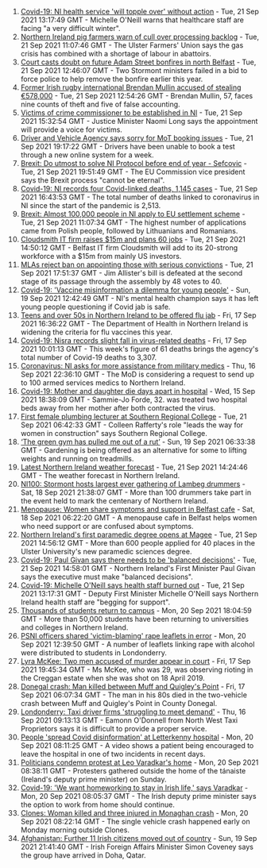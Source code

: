 1. [Covid-19: NI health service 'will topple over' without action](https://www.bbc.co.uk/news/uk-northern-ireland-58636057?at_medium=RSS&at_campaign=KARANGA) - Tue, 21 Sep 2021 13:17:49 GMT - Michelle O'Neill warns that healthcare staff are facing "a very difficult winter".
2. [Northern Ireland pig farmers warn of cull over processing backlog](https://www.bbc.co.uk/news/uk-northern-ireland-58637030?at_medium=RSS&at_campaign=KARANGA) - Tue, 21 Sep 2021 11:07:46 GMT - The Ulster Farmers' Union says the gas crisis has combined with a shortage of labour in abattoirs.
3. [Court casts doubt on future Adam Street bonfires in north Belfast](https://www.bbc.co.uk/news/uk-northern-ireland-58635787?at_medium=RSS&at_campaign=KARANGA) - Tue, 21 Sep 2021 12:46:07 GMT - Two Stormont ministers failed in a bid to force police to help remove the bonfire earlier this year.
4. [Former Irish rugby international Brendan Mullin accused of stealing €578,000](https://www.bbc.co.uk/news/world-europe-58637038?at_medium=RSS&at_campaign=KARANGA) - Tue, 21 Sep 2021 12:54:26 GMT - Brendan Mullin, 57, faces nine counts of theft and five of false accounting.
5. [Victims of crime commissioner to be established in NI](https://www.bbc.co.uk/news/uk-northern-ireland-58642464?at_medium=RSS&at_campaign=KARANGA) - Tue, 21 Sep 2021 15:32:54 GMT - Justice Minister Naomi Long says the appointment will provide a voice for victims.
6. [Driver and Vehicle Agency says sorry for MoT booking issues](https://www.bbc.co.uk/news/uk-northern-ireland-58644101?at_medium=RSS&at_campaign=KARANGA) - Tue, 21 Sep 2021 19:17:22 GMT - Drivers have been unable to book a test through a new online system for a week.
7. [Brexit: Do utmost to solve NI Protocol before end of year - Sefcovic](https://www.bbc.co.uk/news/uk-northern-ireland-58644104?at_medium=RSS&at_campaign=KARANGA) - Tue, 21 Sep 2021 19:51:49 GMT - The EU Commission vice president says the Brexit process "cannot be eternal".
8. [Covid-19: NI records four Covid-linked deaths, 1,145 cases](https://www.bbc.co.uk/news/uk-northern-ireland-58637039?at_medium=RSS&at_campaign=KARANGA) - Tue, 21 Sep 2021 16:43:53 GMT - The total number of deaths linked to coronavirus in NI since the start of the pandemic is 2,513.
9. [Brexit: Almost 100,000 people in NI apply to EU settlement scheme](https://www.bbc.co.uk/news/uk-northern-ireland-58637035?at_medium=RSS&at_campaign=KARANGA) - Tue, 21 Sep 2021 11:07:34 GMT - The highest number of applications came from Polish people, followed by Lithuanians and Romanians.
10. [Cloudsmith IT firm raises $15m and plans 60 jobs](https://www.bbc.co.uk/news/uk-northern-ireland-58642574?at_medium=RSS&at_campaign=KARANGA) - Tue, 21 Sep 2021 14:50:12 GMT - Belfast IT firm Cloudsmith will add to its 20-strong workforce with a $15m from mainly US investors.
11. [MLAs reject ban on appointing those with serious convictions](https://www.bbc.co.uk/news/uk-northern-ireland-58635781?at_medium=RSS&at_campaign=KARANGA) - Tue, 21 Sep 2021 17:51:37 GMT - Jim Allister's bill is defeated at the second stage of its passage through the assembly by 48 votes to 40.
12. [Covid-19: 'Vaccine misinformation a dilemma for young people'](https://www.bbc.co.uk/news/uk-northern-ireland-58616080?at_medium=RSS&at_campaign=KARANGA) - Sun, 19 Sep 2021 12:42:49 GMT - NI's mental health champion says it has left young people questioning if Covid jab is safe.
13. [Teens and over 50s in Northern Ireland to be offered flu jab](https://www.bbc.co.uk/news/uk-northern-ireland-58602611?at_medium=RSS&at_campaign=KARANGA) - Fri, 17 Sep 2021 16:36:22 GMT - The Department of Health in Northern Ireland is widening the criteria for flu vaccines this year.
14. [Covid-19: Nisra records slight fall in virus-related deaths](https://www.bbc.co.uk/news/uk-northern-ireland-58596552?at_medium=RSS&at_campaign=KARANGA) - Fri, 17 Sep 2021 10:01:13 GMT - This week's figure of 61 deaths brings the agency's total number of Covid-19 deaths to 3,307.
15. [Coronavirus: NI asks for more assistance from military medics](https://www.bbc.co.uk/news/uk-northern-ireland-58587860?at_medium=RSS&at_campaign=KARANGA) - Thu, 16 Sep 2021 22:36:10 GMT - The MoD is considering a request to send up to 100 armed services medics to Northern Ireland.
16. [Covid-19: Mother and daughter die days apart in hospital](https://www.bbc.co.uk/news/uk-northern-ireland-58575722?at_medium=RSS&at_campaign=KARANGA) - Wed, 15 Sep 2021 18:38:09 GMT - Sammie-Jo Forde, 32. was treated two hospital beds away from her mother after both contracted the virus.
17. [First female plumbing lecturer at Southern Regional College](https://www.bbc.co.uk/news/uk-northern-ireland-58625487?at_medium=RSS&at_campaign=KARANGA) - Tue, 21 Sep 2021 06:42:33 GMT - Colleen Rafferty's role "leads the way for women in construction" says Southern Regional College.
18. [‘The green gym has pulled me out of a rut’](https://www.bbc.co.uk/news/uk-northern-ireland-58436618?at_medium=RSS&at_campaign=KARANGA) - Sun, 19 Sep 2021 06:33:38 GMT - Gardening is being offered as an alternative for some to lifting weights and running on treadmills.
19. [Latest Northern Ireland weather forecast](https://www.bbc.co.uk/news/uk-northern-ireland-26018439?at_medium=RSS&at_campaign=KARANGA) - Tue, 21 Sep 2021 14:24:46 GMT - The weather forecast in Northern Ireland.
20. [NI100: Stormont hosts largest ever gathering of Lambeg drummers](https://www.bbc.co.uk/news/uk-northern-ireland-58612163?at_medium=RSS&at_campaign=KARANGA) - Sat, 18 Sep 2021 21:38:07 GMT - More than 100 drummers take part in the event held to mark the centenary of Northern Ireland.
21. [Menopause: Women share symptoms and support in Belfast cafe](https://www.bbc.co.uk/news/uk-northern-ireland-58596628?at_medium=RSS&at_campaign=KARANGA) - Sat, 18 Sep 2021 06:22:20 GMT - A menopause cafe in Belfast helps women who need support or are confused about symptoms.
22. [Northern Ireland's first paramedic degree opens at Magee](https://www.bbc.co.uk/news/uk-northern-ireland-58643227?at_medium=RSS&at_campaign=KARANGA) - Tue, 21 Sep 2021 14:56:12 GMT - More than 600 people applied for 40 places in the Ulster University's new paramedic sciences degree.
23. [Covid-19: Paul Givan says there needs to be 'balanced decisions'](https://www.bbc.co.uk/news/uk-northern-ireland-58643229?at_medium=RSS&at_campaign=KARANGA) - Tue, 21 Sep 2021 14:58:01 GMT - Northern Ireland's First Minister Paul Givan says the executive must make "balanced decisions".
24. [Covid-19: Michelle O'Neill says health staff burned out](https://www.bbc.co.uk/news/uk-northern-ireland-58641681?at_medium=RSS&at_campaign=KARANGA) - Tue, 21 Sep 2021 13:17:31 GMT - Deputy First Minister Michelle O'Neill says Northern Ireland health staff are "begging for support".
25. [Thousands of students return to campus](https://www.bbc.co.uk/news/uk-northern-ireland-58632701?at_medium=RSS&at_campaign=KARANGA) - Mon, 20 Sep 2021 18:04:59 GMT - More than 50,000 students have been returning to universities and colleges in Northern Ireland.
26. [PSNI officers shared 'victim-blaming' rape leaflets in error](https://www.bbc.co.uk/news/uk-northern-ireland-foyle-west-58621849?at_medium=RSS&at_campaign=KARANGA) - Mon, 20 Sep 2021 12:39:50 GMT - A number of leaflets linking rape with alcohol were distributed to students in Londonderry.
27. [Lyra McKee: Two men accused of murder appear in court](https://www.bbc.co.uk/news/uk-northern-ireland-foyle-west-58593564?at_medium=RSS&at_campaign=KARANGA) - Fri, 17 Sep 2021 19:45:34 GMT - Ms McKee, who was 29, was observing rioting in the Creggan estate when she was shot on 18 April 2019.
28. [Donegal crash: Man killed between Muff and Quigley's Point](https://www.bbc.co.uk/news/world-europe-58593563?at_medium=RSS&at_campaign=KARANGA) - Fri, 17 Sep 2021 06:07:34 GMT - The man in his 80s died in the two-vehicle crash between Muff and Quigley's Point in County Donegal.
29. [Londonderry: Taxi driver firms 'struggling to meet demand'](https://www.bbc.co.uk/news/uk-northern-ireland-foyle-west-58581113?at_medium=RSS&at_campaign=KARANGA) - Thu, 16 Sep 2021 09:13:13 GMT - Eamonn O'Donnell from North West Taxi Proprietors says it is difficult to provide a proper service.
30. [People 'spread Covid disinformation' at Letterkenny hospital](https://www.bbc.co.uk/news/world-europe-58622554?at_medium=RSS&at_campaign=KARANGA) - Mon, 20 Sep 2021 08:11:25 GMT - A video shows a patient being encouraged to leave the hospital in one of two incidents in recent days.
31. [Politicians condemn protest at Leo Varadkar's home](https://www.bbc.co.uk/news/world-europe-58623079?at_medium=RSS&at_campaign=KARANGA) - Mon, 20 Sep 2021 08:38:11 GMT - Protesters gathered outside the home of the tánaiste (Ireland's deputy prime minister) on Sunday.
32. [Covid-19: 'We want homeworking to stay in Irish life,' says Varadkar](https://www.bbc.co.uk/news/world-europe-58616086?at_medium=RSS&at_campaign=KARANGA) - Mon, 20 Sep 2021 08:05:37 GMT - The Irish deputy prime minister says the option to work from home should continue.
33. [Clones: Woman killed and three injured in Monaghan crash](https://www.bbc.co.uk/news/world-europe-58623078?at_medium=RSS&at_campaign=KARANGA) - Mon, 20 Sep 2021 08:22:14 GMT - The single vehicle crash happened early on Monday morning outside Clones.
34. [Afghanistan: Further 11 Irish citizens moved out of country](https://www.bbc.co.uk/news/world-europe-58619972?at_medium=RSS&at_campaign=KARANGA) - Sun, 19 Sep 2021 21:41:40 GMT - Irish Foreign Affairs Minister Simon Coveney says the group have arrived in Doha, Qatar.
